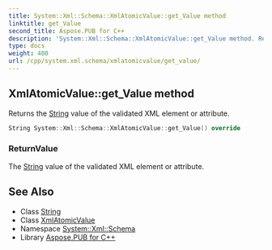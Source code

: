 ```yaml
---
title: System::Xml::Schema::XmlAtomicValue::get_Value method
linktitle: get_Value
second_title: Aspose.PUB for C++
description: 'System::Xml::Schema::XmlAtomicValue::get_Value method. Returns the String value of the validated XML element or attribute in C++.'
type: docs
weight: 400
url: /cpp/system.xml.schema/xmlatomicvalue/get_value/
---
```

## XmlAtomicValue::get_Value method


Returns the [String](../../../system/string/) value of the validated XML element or attribute.

```cpp
String System::Xml::Schema::XmlAtomicValue::get_Value() override
```


### ReturnValue

The [String](../../../system/string/) value of the validated XML element or attribute.

## See Also

* Class [String](../../../system/string/)
* Class [XmlAtomicValue](../)
* Namespace [System::Xml::Schema](../../)
* Library [Aspose.PUB for C++](../../../)
